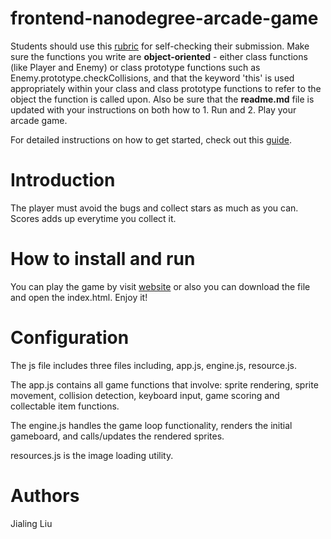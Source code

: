 frontend-nanodegree-arcade-game
===============================

Students should use this [rubric](https://review.udacity.com/#!/projects/2696458597/rubric) for self-checking their submission. Make sure the functions you write are **object-oriented** - either class functions (like Player and Enemy) or class prototype functions such as Enemy.prototype.checkCollisions, and that the keyword 'this' is used appropriately within your class and class prototype functions to refer to the object the function is called upon. Also be sure that the **readme.md** file is updated with your instructions on both how to 1. Run and 2. Play your arcade game.

For detailed instructions on how to get started, check out this [guide](https://docs.google.com/document/d/1v01aScPjSWCCWQLIpFqvg3-vXLH2e8_SZQKC8jNO0Dc/pub?embedded=true).


# Introduction

The player must avoid the bugs and collect stars as much as you can. Scores adds up everytime you collect it.

# How to install and run
You can play the game by visit [website](https://millie88888.github.io/game.github.io/)
or also you can download the file and open the index.html. Enjoy it!

# Configuration

The js file includes three files including, app.js, engine.js, resource.js.

The app.js contains all game functions that involve: sprite rendering, sprite movement, collision detection, keyboard input, game scoring and collectable item functions.

The engine.js handles the game loop functionality, renders the initial gameboard, and calls/updates the rendered sprites.

resources.js is the image loading utility.

# Authors

Jialing Liu 

